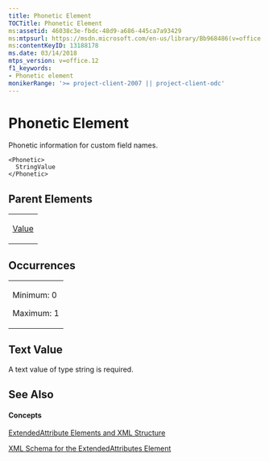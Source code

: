 ```yaml
---
title: Phonetic Element
TOCTitle: Phonetic Element
ms:assetid: 46038c3e-fbdc-48d9-a686-445ca7a93429
ms:mtpsurl: https://msdn.microsoft.com/en-us/library/Bb968486(v=office.12)
ms:contentKeyID: 13188178
ms.date: 03/14/2018
mtps_version: v=office.12
f1_keywords:
- Phonetic element
monikerRange: '>= project-client-2007 || project-client-odc'
---
```


# Phonetic Element




Phonetic information for custom field names.

    <Phonetic>
      StringValue
    </Phonetic>

## Parent Elements

<table>
<colgroup>
<col style="width: 100%" />
</colgroup>
<tbody>
<tr class="odd">
<td><p><a href="value-element.md">Value</a></p></td>
</tr>
</tbody>
</table>

## Occurrences

<table>
<colgroup>
<col style="width: 100%" />
</colgroup>
<tbody>
<tr class="odd">
<td><p>Minimum: 0</p>
<p>Maximum: 1</p></td>
</tr>
</tbody>
</table>

## Text Value

A text value of type string is required.

## See Also

#### Concepts

[ExtendedAttribute Elements and XML Structure](extendedattribute-elements-and-xml-structure.md)

[XML Schema for the ExtendedAttributes Element](xml-schema-for-the-extendedattributes-element.md)

